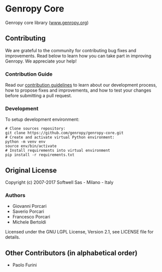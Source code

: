 # Genropy Core
Genropy core library (www.genropy.org)

## Contributing

We are grateful to the community for contributing bug fixes and improvements. Read below to learn how you can take part in improving Genropy. We appreciate your help!

### Contribution Guide

Read our [contribution guidelines](https://github.com/pfurini/genropy-core/blob/master/CONTRIBUTING.md) to learn about our development process, how to propose fixes and improvements, and how to test your changes before submitting a pull request.

### Development

To setup development environment:

```
# Clone sources repository:
git clone https://github.com/genropy/genropy-core.git
# Create and activate virtual Python environment:
python -m venv env
source env/bin/activate
# Install requirements into virtual environment
pip install -r requirements.txt
```

## Original License
Copyright (c) 2007-2017 Softwell Sas - Milano - Italy

### Authors
- Giovanni Porcari
- Saverio Porcari
- Francesco Porcari
- Michele Bertoldi

Licensed under the GNU LGPL License, Version 2.1, see LICENSE file for details.

## Other Contributors (in alphabetical order)

- Paolo Furini

